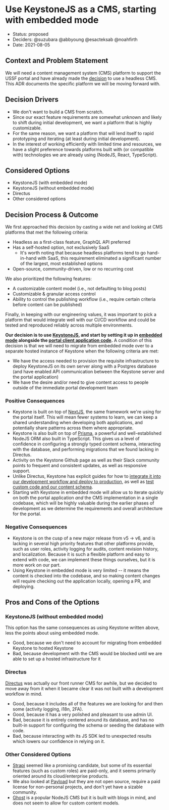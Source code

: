 # Use KeystoneJS as a CMS, starting with embedded mode

- Status: proposed
- Deciders: @suzubara @abbyoung @esacteksab @noahfirth
- Date: 2021-08-05

## Context and Problem Statement

We will need a content management system (CMS) platform to support the USSF portal and have already made the [decision](./0002-nextjs.md) to use a headless CMS. This ADR documents the specific platform we will be moving forward with.

## Decision Drivers

- We don't want to build a CMS from scratch.
- Since our exact feature requirements are somewhat unknown and likely to shift during initial development, we want a platform that is highly customizable.
- For the same reason, we want a platform that will lend itself to rapid prototyping and iterating (at least during initial development).
- In the interest of working efficiently with limited time and resources, we have a slight preference towards platforms built with (or compatible with) technologies we are already using (NodeJS, React, TypeScript).

## Considered Options

- KeystoneJS (with embedded mode)
- KeystoneJS (without embedded mode)
- Directus
- Other considered options

## Decision Process & Outcome

We first approached this decision by casting a wide net and looking at CMS platforms that met the following criteria:

- Headless as a first-class feature, GraphQL API preferred
- Has a self-hosted option, not exclusively SaaS
  - It's worth noting that because headless platforms tend to go hand-in-hand with SaaS, this requirement eliminated a significant number of the largest, most established options
- Open-source, community-driven, low or no recurring cost

We also prioritized the following features:

- A customizable content model (i.e., not defaulting to blog posts)
- Customizable & granular access control
- Ability to control the publishing workflow (i.e., require certain criteria before content can be published)

Finally, in keeping with our engineering values, it was important to pick a platform that would integrate well with our CI/CD workflow and could be tested and reproduced reliably across multiple environments.

**Our decision is to use [KeystoneJS](https://keystonejs.com/), and start by setting it up in [embedded mode](https://keystonejs.com/docs/walkthroughs/embedded-mode-with-sqlite-nextjs#how-to-embed-keystone-sq-lite-in-a-next-js-app) alongside the [portal client application code](https://github.com/USSF-ORBIT/ussf-portal-client).** A condition of this decision is that we will need to migrate from embedded mode over to a separate hosted instance of Keystone when the following criteria are met:

- We have the access needed to provision the requisite infrastructure to deploy KeystoneJS on its own server along with a Postgres database (and have enabled API communication between the Keystone server and the portal application)
- We have the desire and/or need to give content access to people outside of the immediate portal development team

### Positive Consequences

- Keystone is built on top of [NextJS](https://nextjs.org/), the same framework we're using for the portal itself. This will mean fewer systems to learn, we can keep a shared understanding when developing both applications, and potentially share patterns across them where appropriate.
- Keystone is also built on top of [Prisma](https://www.prisma.io/), a powerful and well-established NodeJS ORM also built in TypeScript. This gives us a level of confidence in configuring a strongly typed content schema, interacting with the database, and performing migrations that we found lacking in Directus.
- Activity on the Keystone Github page as well as their Slack community points to frequent and consistent updates, as well as responsive support.
- Unlike Directus, Keystone has explicit guides for how to [integrate it into our development workflow and deploy to production](https://keystonejs.com/docs/guides/cli#bringing-it-all-together), as well as [test custom code and our content schema](https://keystonejs.com/docs/guides/testing).
- Starting with Keystone in embedded mode will allow us to iterate quickly on both the portal application _and_ the CMS implementation in a single codebase, which will be highly valuable during the earlier phases of development as we determine the requirements and overall architecture for the portal.

### Negative Consequences

- Keystone is on the cusp of a new major release from v5 -> v6, and is lacking in several high priority features that other platforms provide, such as user roles, activity logging for audits, content revision history, and localization. Because it is such a flexible platform and easy to extend with code, we can implement these things ourselves, but it is more work on our part.
- Using Keystone in embedded mode is very limited -- it means the content is checked into the codebase, and so making content changes will require checking out the application locally, opening a PR, and deploying.

## Pros and Cons of the Options

### KeystoneJS (without embedded mode)

This option has the same consequences as using Keystone written above, less the points about using embedded mode.

- Good, because we don't need to account for migrating from embedded Keystone to hosted Keystone
- Bad, because development with the CMS would be blocked until we are able to set up a hosted infrastructure for it

### Directus

[Directus](https://directus.io/) was actually our front runner CMS for awhile, but we decided to move away from it when it became clear it was not built with a development workflow in mind.

- Good, because it includes all of the features we are looking for and then some (activity logging, i18n, 2FA).
- Good, because it has a very polished and pleasant to use admin UI.
- Bad, because it is entirely centered around its database, and has no built-in support for configuring the schema or seeding the database with code.
- Bad, because interacting with its JS SDK led to unexpected results which lowers our confidence in relying on it.

### Other Considered Options

- [Strapi](https://strapi.io/) seemed like a promising candidate, but some of its essential features (such as custom roles) are paid-only, and it seems primarily oriented around its cloud/enterprise products.
- We also looked at [Payload](https://payloadcms.com/) but they are not open source, require a paid license for non-personal projects, and don't yet have a sizable community.
- [Ghost](https://ghost.org/) is a popular NodeJS CMS but it is built with blogs in mind, and does not seem to allow for custom content models.
